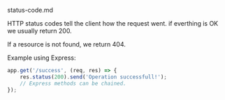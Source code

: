 status-code.md

HTTP status codes tell the client how the request went.
if everthing is OK we usually return 200.

If a resource is not found, we return 404.

Example using Express:

```JavaScript
app.get('/success', (req, res) => {
    res.status(200).send('Operation successfull!');
    // Express methods can be chained.
});
```
